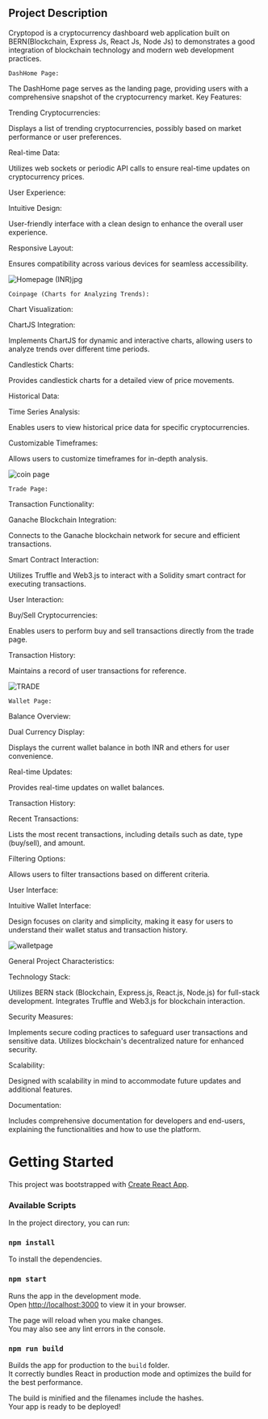 ## Project Description

Cryptopod is a cryptocurrency dashboard web application built on BERN(Blockchain, Express Js, React Js, Node Js) to demonstrates a good integration of blockchain technology and modern web development practices.

`DashHome Page:`

The DashHome page serves as the landing page, providing users with a comprehensive snapshot of the cryptocurrency market.
Key Features:

Trending Cryptocurrencies:

Displays a list of trending cryptocurrencies, possibly based on market performance or user preferences.

Real-time Data:

Utilizes web sockets or periodic API calls to ensure real-time updates on cryptocurrency prices.

User Experience:

Intuitive Design:

User-friendly interface with a clean design to enhance the overall user experience.

Responsive Layout:

Ensures compatibility across various devices for seamless accessibility.

![Homepage (INR)jpg](https://github.com/imvish21/Cryptopod-app/assets/92950796/34bfcfb0-0030-4873-be4d-869df44e08d4)

`Coinpage (Charts for Analyzing Trends):`

Chart Visualization:

ChartJS Integration:

Implements ChartJS for dynamic and interactive charts, allowing users to analyze trends over different time periods.

Candlestick Charts:

Provides candlestick charts for a detailed view of price movements.

Historical Data:

Time Series Analysis:

Enables users to view historical price data for specific cryptocurrencies.

Customizable Timeframes:

Allows users to customize timeframes for in-depth analysis.

![coin page](https://github.com/imvish21/Cryptopod-app/assets/92950796/f826eeef-7de9-4ecd-8914-98d6eb94d4f4)

`Trade Page:`

Transaction Functionality:

Ganache Blockchain Integration:

Connects to the Ganache blockchain network for secure and efficient transactions.

Smart Contract Interaction:

Utilizes Truffle and Web3.js to interact with a Solidity smart contract for executing transactions.

User Interaction:

Buy/Sell Cryptocurrencies:

Enables users to perform buy and sell transactions directly from the trade page.

Transaction History:

Maintains a record of user transactions for reference.

![TRADE](https://github.com/imvish21/Cryptopod-app/assets/92950796/f5c6335a-00d1-4b11-ac82-acb8acf92a7c)

`Wallet Page:`

Balance Overview:

Dual Currency Display:

Displays the current wallet balance in both INR and ethers for user convenience.

Real-time Updates:

Provides real-time updates on wallet balances.

Transaction History:

Recent Transactions:

Lists the most recent transactions, including details such as date, type (buy/sell), and amount.

Filtering Options:

Allows users to filter transactions based on different criteria.

User Interface:

Intuitive Wallet Interface:

Design focuses on clarity and simplicity, making it easy for users to understand their wallet status and transaction history.

![walletpage](https://github.com/imvish21/Cryptopod-app/assets/92950796/310c078f-d09e-4280-9358-2949695581ae)

General Project Characteristics:

Technology Stack:

Utilizes BERN stack (Blockchain, Express.js, React.js, Node.js) for full-stack development.
Integrates Truffle and Web3.js for blockchain interaction.

Security Measures:

Implements secure coding practices to safeguard user transactions and sensitive data.
Utilizes blockchain's decentralized nature for enhanced security.

Scalability:

Designed with scalability in mind to accommodate future updates and additional features.

Documentation:

Includes comprehensive documentation for developers and end-users, explaining the functionalities and how to use the platform.

# Getting Started 

This project was bootstrapped with [Create React App](https://github.com/facebook/create-react-app).

### Available Scripts

In the project directory, you can run:

### `npm install`

To install the dependencies.

### `npm start`

Runs the app in the development mode.\
Open [http://localhost:3000](http://localhost:3000) to view it in your browser.

The page will reload when you make changes.\
You may also see any lint errors in the console.

### `npm run build`

Builds the app for production to the `build` folder.\
It correctly bundles React in production mode and optimizes the build for the best performance.

The build is minified and the filenames include the hashes.\
Your app is ready to be deployed!
 
